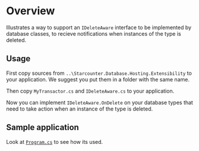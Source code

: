 # Overview
Illustrates a way to support an `IDeleteAware` interface to be implemented by database classes, to recieve notifications when instances of the type is deleted.

## Usage
First copy sources from `..\Starcounter.Database.Hosting.Extensibility` to your application. We suggest you put them in a folder with the same name.

Then copy `MyTransactor.cs` and `IDeleteAware.cs` to your application.

Now you can implement `IDeleteAware.OnDelete` on your database types that need to take action when an instance of the type is deleted.

## Sample application
Look at [`Program.cs`](./Program.cs) to see how its used.